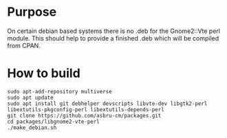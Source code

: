 # Purpose

On certain debian based systems there is no .deb for the Gnome2::Vte perl module. 
This should help to provide a finished .deb which will be compiled from CPAN.

# How to build

    sudo apt-add-repository multiverse
    sudo apt update
    sudo apt install git debhelper devscripts libvte-dev libgtk2-perl libextutils-pkgconfig-perl libextutils-depends-perl
    git clone https://github.com/asbru-cm/packages.git
    cd packages/libgnome2-vte-perl
    ./make_debian.sh
